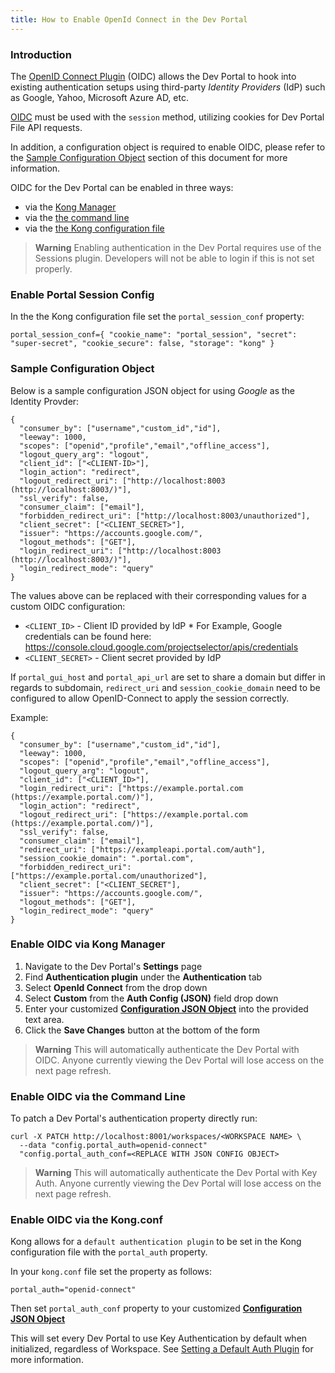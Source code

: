 ```yaml
---
title: How to Enable OpenId Connect in the Dev Portal
---
```


### Introduction

The [OpenID Connect Plugin](/hub/kong-inc/openid-connect/) (OIDC)
allows the Dev Portal to hook into existing authentication setups using third-party 
*Identity Providers* (IdP) such as Google, Yahoo, Microsoft Azure AD, etc.

[OIDC](/hub/kong-inc/openid-connect/) must be used with 
the `session` method, utilizing cookies for Dev Portal File API requests.

In addition, a configuration object is required to enable OIDC, please refer to the
[Sample Configuration Object](#/sample-configuration-object) section of this
document for more information.

OIDC for the Dev Portal can be enabled in three ways:

- via the [Kong Manager](#enable-key-auth-via-kong-manager)
- via the [the command line](#enable-key-auth-via-the-command-line)
- via the [the Kong configuration file](#enable-key-auth-via-the-kong-conf)

>**Warning** Enabling authentication in the Dev Portal requires use of the
> Sessions plugin. Developers will not be able to login if this is not set 
> properly.

### Enable Portal Session Config

In the the Kong configuration file set the `portal_session_conf` property:

```
portal_session_conf={ "cookie_name": "portal_session", "secret": "super-secret", "cookie_secure": false, "storage": "kong" }
```

### Sample Configuration Object

Below is a sample configuration JSON object for using *Google* as the Identity
Provder:

```
{
  "consumer_by": ["username","custom_id","id"],
  "leeway": 1000,
  "scopes": ["openid","profile","email","offline_access"],
  "logout_query_arg": "logout",
  "client_id": ["<CLIENT-ID>"],
  "login_action": "redirect",
  "logout_redirect_uri": ["http://localhost:8003 (http://localhost:8003/)"],
  "ssl_verify": false,
  "consumer_claim": ["email"],
  "forbidden_redirect_uri": ["http://localhost:8003/unauthorized"],
  "client_secret": ["<CLIENT_SECRET>"],
  "issuer": "https://accounts.google.com/",
  "logout_methods": ["GET"],
  "login_redirect_uri": ["http://localhost:8003 (http://localhost:8003/)"],
  "login_redirect_mode": "query"
}

```

The values above can be replaced with their corresponding values for a custom 
OIDC configuration:

  - `<CLIENT_ID>` - Client ID provided by IdP
        * For Example, Google credentials can be found here: 
        https://console.cloud.google.com/projectselector/apis/credentials
  - `<CLIENT_SECRET>` - Client secret provided by IdP

If `portal_gui_host` and `portal_api_url` are set to share a domain but differ
in regards to subdomain, `redirect_uri` and `session_cookie_domain` need to be
configured to allow OpenID-Connect to apply the session correctly.

Example:

```
{
  "consumer_by": ["username","custom_id","id"],
  "leeway": 1000,
  "scopes": ["openid","profile","email","offline_access"],
  "logout_query_arg": "logout",
  "client_id": ["<CLIENT_ID>"],
  "login_redirect_uri": ["https://example.portal.com (https://example.portal.com/)"],
  "login_action": "redirect",
  "logout_redirect_uri": ["https://example.portal.com (https://example.portal.com/)"],
  "ssl_verify": false,
  "consumer_claim": ["email"],
  "redirect_uri": ["https://exampleapi.portal.com/auth"],
  "session_cookie_domain": ".portal.com",
  "forbidden_redirect_uri": ["https://example.portal.com/unauthorized"],
  "client_secret": ["<CLIENT_SECRET"],
  "issuer": "https://accounts.google.com/",
  "logout_methods": ["GET"],
  "login_redirect_mode": "query"
}

```

### Enable OIDC via Kong Manager

1. Navigate to the Dev Portal's **Settings** page
2. Find **Authentication plugin** under the **Authentication** tab
3. Select **OpenId  Connect** from the drop down
4. Select **Custom** from the **Auth Config (JSON)** field drop down
5. Enter your customized [**Configuration JSON Object**](#/sample-configuration-object)
into the provided text area.
4. Click the **Save Changes** button at the bottom of the form

>**Warning** This will automatically authenticate the Dev Portal with OIDC. Anyone currently viewing the Dev Portal will lose access on the next page refresh.


### Enable OIDC via the Command Line

To patch a Dev Portal's authentication property directly run:

```
curl -X PATCH http://localhost:8001/workspaces/<WORKSPACE NAME> \
  --data "config.portal_auth=openid-connect" 
  "config.portal_auth_conf=<REPLACE WITH JSON CONFIG OBJECT>
```

>**Warning** This will automatically authenticate the Dev Portal with Key 
>Auth. Anyone currently viewing the Dev Portal will lose access on the 
>next page refresh.

### Enable OIDC via the Kong.conf

Kong allows for a `default authentication plugin` to be set in the Kong 
configuration file with the `portal_auth` property.

In your `kong.conf` file set the property as follows:

```
portal_auth="openid-connect"
```

Then set `portal_auth_conf` property to your 
customized [**Configuration JSON Object**](#/sample-configuration-object)

This will set every Dev Portal to use Key Authentication by default when 
initialized, regardless of Workspace. See 
[Setting a Default Auth Plugin](/developer-portal/configuration/default-settings/#auth-plugin) for more information.